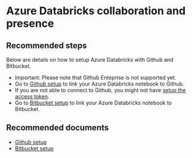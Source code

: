 <properties
	pageTitle="Databricks collaboration and presence"
	description="Databricks collaboration and presence"
	service="microsoft.databricks"
	resource="clusters"
	authors="mspreshah"
	displayOrder="9"
	selfHelpType="resource"
	supportTopicIds="32612188"
	resourceTags=""
	productPesIds="16432"
	cloudEnvironments="public"
/>

# Azure Databricks collaboration and presence

## **Recommended steps**

Below are details on how to setup Azure Databricks with Github and Bitbucket.

* Important: Please note that Github Enteprise is not supported yet. 
* Go to [Github setup](https://docs.azuredatabricks.net/user-guide/notebooks/github-version-control.html) to link your Azure Databricks notebook to Github.  
* If you are not able to connect to Github, you might not have [setup the access token](https://docs.databricks.com/user-guide/notebooks/github-version-control.html#get-an-access-token).  
* Go to [Bitbucket setup](https://docs.azuredatabricks.net/user-guide/notebooks/bitbucket-cloud-version-control.html) to link your Azure Databricks notebook to Bitbucket.  
 

## **Recommended documents**
* [Github setup](https://docs.azuredatabricks.net/user-guide/notebooks/github-version-control.html)  
* [Bitbucket setup](https://docs.azuredatabricks.net/user-guide/notebooks/bitbucket-cloud-version-control.html)

